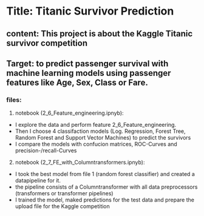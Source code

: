 # Title: Titanic Survivor Prediction  
## content: This project is about the Kaggle Titanic survivor competition  
## Target: to predict passenger survival with machine learning models using passenger features like Age, Sex, Class or Fare.  
### files:  
1. notebook (2_6_Feature_engineering.ipnyb):
- I explore the data and perform feature 2_6_Feature_engineering.
- Then I choose 4 classifaction models (Log. Regression, Forest Tree, Random Forest and Support Vector Machines)
  to predict the survivors
- I compare the models with confucion matrices, ROC-Curves and precision-/recall-Curves

2. notebook (2_7_FE_with_Columntransformers.ipnyb):
- I took the best model from file 1 (random forest classifier) and created a datapipeline for it.
- the pipeline consists of a Columntransformer with all data preprocessors (transformers or 
  transformer pipelines)
- I trained the model, maked predictions for the test data and prepare the upload file for the Kaggle
  competition 
